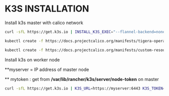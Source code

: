 # K3S INSTALLATION



Install k3s master with calico network

```sh
curl -sfL https://get.k3s.io | INSTALL_K3S_EXEC="--flannel-backend=none --disable-network-policy --cluster-cidr=192.168.0.0/16" sh -

kubectl create -f https://docs.projectcalico.org/manifests/tigera-operator.yaml

kubectl create -f https://docs.projectcalico.org/manifests/custom-resources.yaml
```



Install k3s on worker node

 **myserver = IP address of master node

** mytoken : get from **/var/lib/rancher/k3s/server/node-token** on master

```sh
curl -sfL https://get.k3s.io | K3S_URL=https://myserver:6443 K3S_TOKEN=mynodetoken sh -
```

